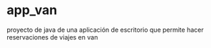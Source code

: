 # app_van
proyecto de java de una aplicación de escritorio que permite hacer reservaciones de viajes en van

